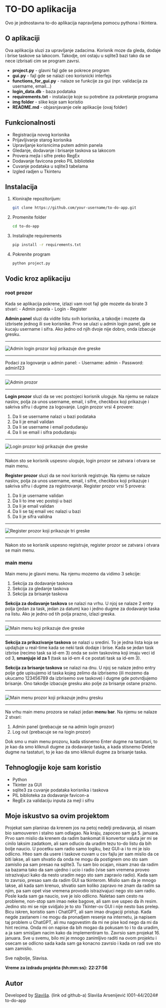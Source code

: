 # TO-DO aplikacija
Ovo je jednostavna to-do aplikacija napravljena pomocu pythona i tkintera.

## O aplikaciji
Ova aplikacija sluzi za upravljanje zadacima.
Korisnik moze da gleda, dodaje i brise taskove sa lakocom.
Takodje, oni ostaju u sqlite3 bazi tako da se nece izbrisati cim se program zavrsi.
- **project.py** - glavni fajl gde se pokrece program
- **gui.py** - fajl gde se nalazi ceo korisnicki interfejs
- **functions_for_gui.py** - nalaze se funkcije za gui (npr. validacija za username, email...)
- **login_data.db** - baza podataka
- **requirements.txt** - instalacije koje su potrebne za pokretanje programa
- **img folder** - slike koje sam koristio
- **README.md** - objasnjavanje cele aplikacije (ovaj folder)

## Funkcionalnosti
- Registracija novog korisnika
- Prijavljivanje starog korisnika
- Upravljanje korisnicima putem admin panela
- Gledanje, dodavanje i brisanje taskova sa lakocom
- Provera mejla i sifre preko RegEx
- Dodavanje favicona preko PIL biblioteke
- Cuvanje podataka u sqlite3 tabelama
- Izgled radjen u Tkinteru

## Instalacija
1. Klonirajte repozitorijum:
   ```bash
   git clone https://github.com/your-username/to-do-app.git
2. Promenite folder
    ```bash
    cd to-do-app
3. Instalirajte requirements
    ```bash
    pip install -r requirements.txt
4. Pokrenite program
    ```bash
    python project.py

## Vodic kroz aplikaciju
### root prozor
Kada se aplikacija pokrene, izlazi vam root fajl gde mozete da birate 3 stvari:
    - Admin panela
    - Login 
    - Register

**Admin panel** sluzi da vidite listu svih korisnika, a takodje i mozete da izbrisete jednog ili sve korisnike.
Prvo se ulazi u admin login panel, gde se kucaju username i sifra. Ako jedno od njih dvoje nije dobro, onda izbacuje gresku.

--- 
![Admin login prozor koji prikazuje dve greske](img/admin-login.png)

---
Podaci za logovanje u admin panel:
    - Username: admin
    - Password: admin123

---
![Admin prozor](img/admin-panel.png)

---
    
**Login prozor** sluzi da se vec postojeci korisnik uloguje. 
Na njemu se nalaze naslov, polja za unos username, email, i sifre, checkbox koji prikazuje i sakriva sifru i dugme za logovanje.
Login prozor vrsi 4 provere:
1. Da li se username nalazi u bazi podataka
2. Da li je email validan
3. Da li se username i email podudaraju
4. Da li se email i sifra podudaraju
---
![Login prozor koji prikazuje dve greske](img/login-prozor.png)

---
Nakon sto se korisnik uspesno uloguje, login prozor se zatvara i otvara se main menu.

**Register prozor** sluzi da se novi korisnik registruje.
Na njemu se nalaze naslov, polja za unos username, email, i sifre, checkbox koji prikazuje i sakriva sifru i dugme za registrovanje.
Register prozor vrsi 5 provera:
1. Da li je username validan
2. Da li to ime vec postoji u bazi
3. Da li je email validan
4. Da li se taj email vec nalazi u bazi
5. Da li je sifra validna
---
![Register prozor koji prikazuje tri greske](img/register-prozor.png)

---
Nakon sto se korisnik uspesno registruje, register prozor se zatvara i otvara se main menu.

### main menu
Main menu je glavni menu. Na njemu mozemo da vidimo 3 sekcije:
1. Sekcija za dodavanje taskova
2. Sekcija za gledanje taskova
3. Sekcija za brisanje taskova

**Sekcija za dodavanje taskova** se nalazi na vrhu.
U njoj se nalaze 2 entry polja (jedan za task, jedan za datum) kao i jedno dugme za dodavanje taska na listu.
Ako je jedno od tih polja prazno, izlazi greska.

---
![Main menu koji prikazuje dve greske](img/prazno-task-polje.png)

---

**Sekcija za prikazivanje taskova** se nalazi u sredini. To je jedna lista koja se updajtuje u real-time kada se neki task dodaje i brise. 
Kada se jedan task izbrise (recimo task sa id-em 3) onda se svim taskovima koji imaju veci id od 3, **smanjuje id za 1** (task sa id-em 4 ce postati task sa id-em 3).

**Sekcija za brisanje taskova** se nalazi na dnu. U njoj se nalaze jedno entry polje gde upisujemo id taska kojeg zelimo da izbrisemo (ili mozemo da ukucamo 123456789 da izbrisemo sve taskove) i dugme gde potvrdjujemo brisanje.
Ono takodje izbacuje gresku ako polje za brisanje ostane prazno.

---
![Main menu prozor koji prikazuje jednu gresku](img/prazno-delete-polje.png)

---

Na vrhu main menu prozora se nalazi jedan **menu bar**. Na njemu se nalaze 2 stvari:
1. Admin panel (prebacuje se na admin login prozor)
2. Log out (prebacuje se na login prozor)

Dok smo u main menu prozoru, kada stisnemo Enter dugme na tastaturi, to je kao da smo kliknuli dugme za dodavanje taska, a kada stisnemo Delete dugme na tastaturi, to je kao da smo kliknuli dugme za brisanje taska.

## Tehnoglogije koje sam koristio
- Python
- Tkinter za GUI
- sqlite3 za cuvanje podataka korisnika i taskova
- PIL biblioteka za dodavanje favicon-a
- RegEx za validaciju inputa za mejl i sifru

## Moje iskustvo sa ovim projektom
Projekat sam planirao da krenem jos na petoj nedelji predavanja, ali nisam bio samouveren i stalno sam odlagao. 
Na kraju, zapoceo sam ga 5. januara. 
Prvo sam mislio da krenem da radim bankomat ili konvertor valuta jer mi se cinilo laksim zadatkom, ali sam odlucio da uradim tezu to-do listu da bih bolje naucio.
U pocetku sam radio samo logiku, bez GUI-a i to mi je islo odlicno.
Hteo sam da usere i taskove cuvam u csv fajlu jer sam mislio da ce biti lakse, ali sam shvatio da onda ne mogu da postignem ono sto sam zamislio pa sam presao na sqlite3.
Tu sam bio ocajan, nisam znao da radim sa bazama tako da sam ujedno i ucio i radio (vise sam vremena proveo istrazivajuci kako da nesto uradim nego sto sam zapravio radio).
Kada sam to zavrsio, presao sam da radim GUI sa tkinterom. Mislio sam da je mnogo lakse, ali kada sam krenuo, shvatio sam koliko zapravo ne znam da radim sa njim, pa sam opet vise vremena provodio istrazivajuci nego sto sam radio. 
Posle kada sam ga naucio, sve je islo odlicno. Naletao sam cesto na probleme, non-stop sam imao neke bagove, ali sam sve uspeo da ih resim. Jedino sto mi se nije svidjalo je to sto Tkinter-ov GUI i nije nesto bas prelep.
Bicu iskren, koristio sam i ChatGPT, ali sam imao drugaciji pristup. Kada negde zastanem i ne mogu da pronadjem resenje na internetu, ja napisem taj problem u ChatGPT, ali mu nagovestim da mi ne pise kod nego da mi da hint recima. Onda mi on napise da bih mogao da pokusam to i to da uradim, a ja sam smisljam nacim kako da implementiram to.
Zavrsio sam projekat 16. januara.
Sve u svemu, bilo mi je mnogo zanimljivo raditi na ovom projektu i osecam se odlicno sada kada sam ga konacno zavrsio i kada on radi sve sto sam zamislio.

Sve najbolje, 
Slavisa.

**Vreme za izdradu projekta (hh:mm:ss):**
**22:27:56** 


## Autor
Developed by [Slaviša](https://github.com/Slavisa05). (link od github-a)
Slaviša Arsenijević
I001-44/2024#   t o - d o - a p p  
 